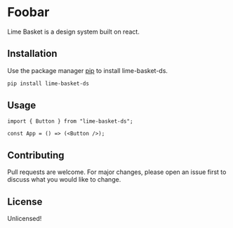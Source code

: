 # Foobar

Lime Basket is a design system built on react.

## Installation

Use the package manager [pip](https://pip.pypa.io/en/stable/) to install lime-basket-ds.

```bash
pip install lime-basket-ds
```

## Usage

```react
import { Button } from "lime-basket-ds";

const App = () => (<Button />);
```

## Contributing

Pull requests are welcome. For major changes, please open an issue first to discuss what you would like to change.

## License

Unlicensed!

